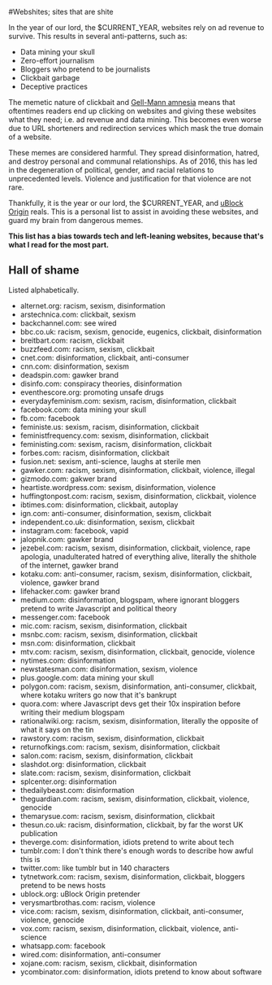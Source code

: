 #Webshites; sites that are shite

In the year of our lord, the $CURRENT_YEAR, websites rely on ad revenue to survive. This results in several anti-patterns, such as:

- Data mining your skull
- Zero-effort journalism
- Bloggers who pretend to be journalists
- Clickbait garbage
- Deceptive practices

The memetic nature of clickbait and [Gell-Mann amnesia](https://www.goodreads.com/quotes/65213-briefly-stated-the-gell-mann-amnesia-effect-is-as-follows-you) means that oftentimes readers end up clicking on websites and giving these websites what they need; i.e. ad revenue and data mining. This becomes even worse due to URL shorteners and redirection services which mask the true domain of a website.

These memes are considered harmful. They spread disinformation, hatred, and destroy personal and communal relationships. As of 2016, this has led in the degeneration of political, gender, and racial relations to unprecedented levels. Violence and justification for that violence are not rare.

Thankfully, it is the year or our lord, the $CURRENT_YEAR, and [uBlock Origin](https://github.com/gorhill/uBlock) reals. This is a personal list to assist in avoiding these websites, and guard my brain from dangerous memes.

**This list has a bias towards tech and left-leaning websites, because that's what I read for the most part.**

## Hall of shame

Listed alphabetically.

- alternet.org: racism, sexism, disinformation
- arstechnica.com: clickbait, sexism
- backchannel.com: see wired
- bbc.co.uk: racism, sexism, genocide, eugenics, clickbait, disinformation
- breitbart.com: racism, clickbait
- buzzfeed.com: racism, sexism, clickbait
- cnet.com: disinformation, clickbait, anti-consumer
- cnn.com: disinformation, sexism
- deadspin.com: gawker brand
- disinfo.com: conspiracy theories, disinformation
- eventhescore.org: promoting unsafe drugs
- everydayfeminism.com: sexism, racism, disinformation, clickbait
- facebook.com: data mining your skull
- fb.com: facebook
- feministe.us: sexism, racism, disinformation, clickbait
- feministfrequency.com: sexism, disinformation, clickbait
- feministing.com: sexism, racism, disinformation, clickbait
- forbes.com: racism, disinformation, clickbait
- fusion.net: sexism, anti-science, laughs at sterile men
- gawker.com: racism, sexism, disinformation, clickbait, violence, illegal
- gizmodo.com: gakwer brand
- heartiste.wordpress.com: sexism, disinformation, violence
- huffingtonpost.com: racism, sexism, disinformation, clickbait, violence
- ibtimes.com: disinformation, clickbait, autoplay
- ign.com: anti-consumer, disinformation, sexism, clickbait
- independent.co.uk: disinformation, sexism, clickbait
- instagram.com: facebook, vapid
- jalopnik.com: gawker brand
- jezebel.com: racism, sexism, disinformation, clickbait, violence, rape apologia, unadulterated hatred of everything alive, literally the shithole of the internet, gawker brand
- kotaku.com: anti-consumer, racism, sexism, disinformation, clickbait, violence, gawker brand
- lifehacker.com: gawker brand
- medium.com: disinformation, blogspam, where ignorant bloggers pretend to write Javascript and political theory
- messenger.com: facebook
- mic.com: racism, sexism, disinformation, clickbait
- msnbc.com: racism, sexism, disinformation, clickbait
- msn.com: disinformation, clickbait
- mtv.com: racism, sexism, disinformation, clickbait, genocide, violence
- nytimes.com: disinformation
- newstatesman.com: disinformation, sexism, violence
- plus.google.com: data mining your skull
- polygon.com: racism, sexism, disinformation, anti-consumer, clickbait, where kotaku writers go now that it's bankrupt
- quora.com: where Javascript devs get their 10x inspiration before writing their medium blogspam
- rationalwiki.org: racism, sexism, disinformation, literally the opposite of what it says on the tin
- rawstory.com: racism, sexism, disinformation, clickbait
- returnofkings.com: racism, sexism, disinformation, clickbait
- salon.com: racism, sexism, disinformation, clickbait
- slashdot.org: disinformation, clickbait
- slate.com: racism, sexism, disinformation, clickbait
- splcenter.org: disinformation
- thedailybeast.com: disinformation
- theguardian.com: racism, sexism, disinformation, clickbait, violence, genocide
- themarysue.com: racism, sexism, disinformation, clickbait
- thesun.co.uk: racism, disinformation, clickbait, by far the worst UK publication
- theverge.com: disinformation, idiots pretend to write about tech
- tumblr.com: I don't think there's enough words to describe how awful this is
- twitter.com: like tumblr but in 140 characters
- tytnetwork.com: racism, sexism, disinformation, clickbait, bloggers pretend to be news  hosts
- ublock.org: uBlock Origin pretender
- verysmartbrothas.com: racism, violence
- vice.com: racism, sexism, disinformation, clickbait, anti-consumer, violence, genocide
- vox.com: racism, sexism, disinformation, clickbait, violence, anti-science
- whatsapp.com: facebook
- wired.com: disinformation, anti-consumer
- xojane.com: racism, sexism, clickbait, disinformation
- ycombinator.com: disinformation, idiots pretend to know about software
